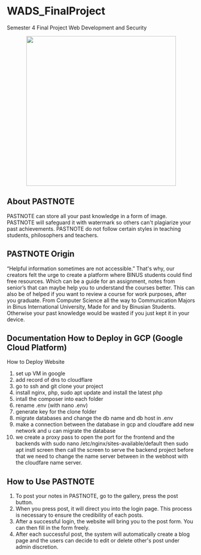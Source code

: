 # WADS_FinalProject
Semester 4 Final Project Web Development and Security
<p align="center"><img src="https://ojan.xyz/img/LogoHome.png" width="400"></p>


## About PASTNOTE
PASTNOTE can store all your past knowledge in a form of image. PASTNOTE will safeguard it with watermark so others can't plagiarize your past achievements. PASTNOTE do not follow certain styles in teaching students, philosophers and teachers.

## PASTNOTE Origin
“Helpful information sometimes are not accessible.”
That's why, our creators felt the urge to create a platform where BINUS students could find free resources.
Which can be a guide for an assignment, notes from senior’s that can maybe help you to understand the courses better. 
This can also be of helped if you want to review a course for work purposes, after you graduate.
From Computer Science all the way to Communication Majors in Binus International University, Made for and by Binusian Students.
Otherwise your past knowledge would be wasted if you just kept it in your device.

## Documentation How to Deploy in GCP (Google Cloud Platform)
How to Deploy Website
1. set up VM in google
2. add record of dns to cloudflare
3. go to ssh and git clone your project
4. install nginx, php, sudo apt update and install the latest php
5. intall the composer into each folder
6. rename .env (with nano .env)
7. generate key for the clone folder
8.  migrate databases and change the db name and db host in .env 
9. make a connection between the database in gcp and cloudfare add new network and u can migrate the database 
10. we create a proxy pass to open the port for the frontend and the backends with sudo nano /etc/nginx/sites-available/default  then sudo  apt instl screen then call the screen to serve the backend project before that we need to change the name server between in the webhost with the cloudfare name server.

## How to Use PASTNOTE
1. To post your notes in PASTNOTE, go to the gallery, press the post button.
2. When you press post, it will direct you into the login page. This process is necessary to ensure the credibility of each posts.
3. After a successful login, the website will bring you to the post form. You can then fill in the form freely.
4. After each successful post, the system will automatically create a blog page and the users can decide to edit or delete other's post under admin discretion.
